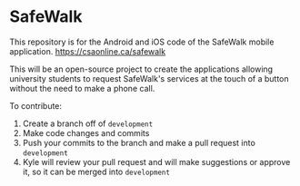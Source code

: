 # SafeWalk

This repository is for the Android and iOS code of the SafeWalk mobile application. https://csaonline.ca/safewalk

This will be an open-source project to create the applications allowing university students to request SafeWalk's services at the touch of a button without the need to make a phone call.

To contribute:
  1. Create a branch off of `development`
  2. Make code changes and commits
  3. Push your commits to the branch and make a pull request into `development`
  4. Kyle will review your pull request and will make suggestions or approve it, so it can be merged into `development`
